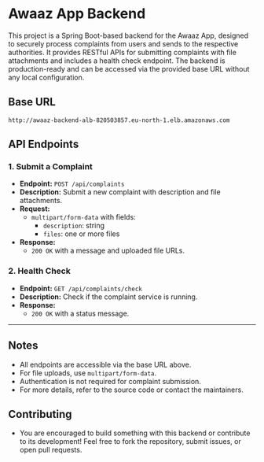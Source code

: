 # Awaaz App Backend

This project is a Spring Boot-based backend for the Awaaz App, designed to securely process complaints from users and sends to the respective authorities. It provides RESTful APIs for submitting complaints with file attachments and includes a health check endpoint. The backend is production-ready and can be accessed via the provided base URL without any local configuration.

## Base URL

```
http://awaaz-backend-alb-820503857.eu-north-1.elb.amazonaws.com
```

## API Endpoints

### 1. Submit a Complaint
- **Endpoint:** `POST /api/complaints`
- **Description:** Submit a new complaint with description and file attachments.
- **Request:**
  - `multipart/form-data` with fields:
    - `description`: string
    - `files`: one or more files
- **Response:**
  - `200 OK` with a message and uploaded file URLs.

### 2. Health Check
- **Endpoint:** `GET /api/complaints/check`
- **Description:** Check if the complaint service is running.
- **Response:**
  - `200 OK` with a status message.

---

## Notes
- All endpoints are accessible via the base URL above.
- For file uploads, use `multipart/form-data`.
- Authentication is not required for complaint submission.
- For more details, refer to the source code or contact the maintainers.

## Contributing
- You are encouraged to build something with this backend or contribute to its development! Feel free to fork the repository, submit issues, or open pull requests.
